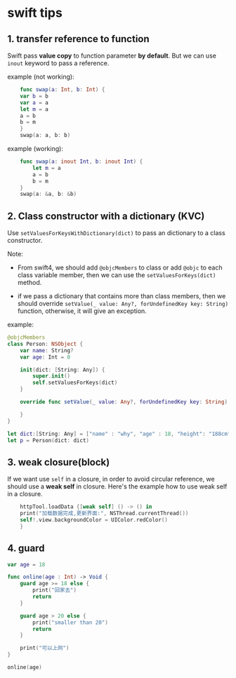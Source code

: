 # swift tips

## 1. transfer reference to function

Swift pass **value copy** to function parameter **by default**. But we can use `inout` keyword to pass a reference.

example (not working):

```swift
    func swap(a: Int, b: Int) {
    var b = b
    var a = a
    let m = a
    a = b
    b = m
    }
    swap(a: a, b: b)
```

example (working):

```swift
    func swap(a: inout Int, b: inout Int) {
        let m = a
        a = b
        b = m
    }
    swap(a: &a, b: &b)
```

## 2. Class constructor with a dictionary (KVC)

Use `setValuesForKeysWithDictionary(dict)` to pass an dictionary to a class constructor.

Note:

* From swift4, we should add `@objcMembers` to class or add `@objc` to each class variable member, then we can use the `setValuesForKeys(dict)` method.

* if we pass a dictionary that contains more than class members, then we should override `setValue(_ value: Any?, forUndefinedKey key: String)` function, otherwise, it will give an exception.

example:

```swift
@objcMembers
class Person: NSObject {
    var name: String?
    var age: Int = 0

    init(dict: [String: Any]) {
        super.init()
        self.setValuesForKeys(dict)
    }

    override func setValue(_ value: Any?, forUndefinedKey key: String) {

    }
}

let dict:[String: Any] = ["name" : "why", "age" : 18, "height": "188cm"]
let p = Person(dict: dict)
```

## 3. weak closure(block)

If we want use `self` in a closure, in order to avoid circular reference, we should use a **weak self** in closure. Here's the example how to use weak self in a closure.

```swift
    httpTool.loadData {[weak self] () -> () in
    print("加载数据完成,更新界面:", NSThread.currentThread())
    self!.view.backgroundColor = UIColor.redColor()
    }
```

## 4. guard

```swift
var age = 18

func online(age : Int) -> Void {
    guard age >= 18 else {
        print("回家去")
        return
    }

    guard age > 20 else {
        print("smaller than 20")
        return
    }

    print("可以上网")
}

online(age)
```